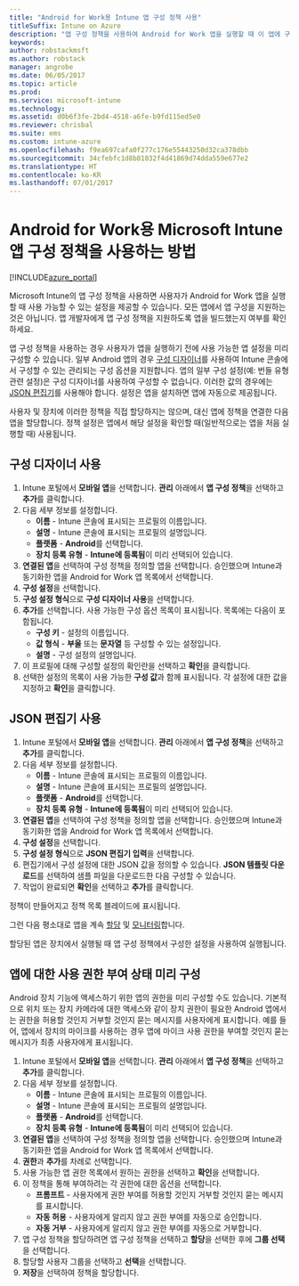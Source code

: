 ```yaml
---
title: "Android for Work용 Intune 앱 구성 정책 사용"
titleSuffix: Intune on Azure
description: "앱 구성 정책을 사용하여 Android for Work 앱을 실행할 때 이 앱에 구성 데이터를 제공하는 방법을 알아봅니다.\""
keywords: 
author: robstackmsft
ms.author: robstack
manager: angrobe
ms.date: 06/05/2017
ms.topic: article
ms.prod: 
ms.service: microsoft-intune
ms.technology: 
ms.assetid: d0b6f3fe-2bd4-4518-a6fe-b9fd115ed5e0
ms.reviewer: chrisbal
ms.suite: ems
ms.custom: intune-azure
ms.openlocfilehash: f9ea697cafa0f277c176e55443250d32ca378dbb
ms.sourcegitcommit: 34cfebfc1d8b81032f4d41869d74dda559e677e2
ms.translationtype: HT
ms.contentlocale: ko-KR
ms.lasthandoff: 07/01/2017
---
```

# <a name="how-to-use-microsoft-intune-app-configuration-policies-for-android-for-work"></a>Android for Work용 Microsoft Intune 앱 구성 정책을 사용하는 방법

[!INCLUDE[azure_portal](./includes/azure_portal.md)]

Microsoft Intune의 앱 구성 정책을 사용하면 사용자가 Android for Work 앱을 실행할 때 사용 가능할 수 있는 설정을 제공할 수 있습니다. 모든 앱에서 앱 구성을 지원하는 것은 아닙니다. 앱 개발자에게 앱 구성 정책을 지원하도록 앱을 빌드했는지 여부를 확인하세요.

앱 구성 정책을 사용하는 경우 사용자가 앱을 실행하기 전에 사용 가능한 앱 설정을 미리 구성할 수 있습니다. 일부 Android 앱의 경우 [구성 디자이너](#use-configuration-designer)를 사용하여 Intune 콘솔에서 구성할 수 있는 관리되는 구성 옵션을 지원합니다. 앱의 일부 구성 설정(예: 번들 유형 관련 설정)은 구성 디자이너를 사용하여 구성할 수 없습니다.  이러한 값의 경우에는 [JSON 편집기](#use-json-editor)를 사용해야 합니다.   설정은 앱을 설치하면 앱에 자동으로 제공됩니다.

사용자 및 장치에 이러한 정책을 직접 할당하지는 않으며, 대신 앱에 정책을 연결한 다음 앱을 할당합니다. 정책 설정은 앱에서 해당 설정을 확인할 때(일반적으로는 앱을 처음 실행할 때) 사용됩니다.

## <a name="use-configuration-designer"></a>구성 디자이너 사용

1. Intune 포털에서 **모바일 앱**을 선택합니다. **관리** 아래에서 **앱 구성 정책**을 선택하고 **추가**를 클릭합니다.
2. 다음 세부 정보를 설정합니다.
    - **이름** - Intune 콘솔에 표시되는 프로필의 이름입니다.
    - **설명** - Intune 콘솔에 표시되는 프로필의 설명입니다.
    - **플랫폼** - **Android**를 선택합니다.
    - **장치 등록 유형** - **Intune에 등록됨**이 미리 선택되어 있습니다.
3. **연결된 앱**을 선택하여 구성 정책을 정의할 앱을 선택합니다.  승인했으며 Intune과 동기화한 앱을 Android for Work 앱 목록에서 선택합니다.
4. **구성 설정**을 선택합니다.
5. **구성 설정 형식**으로 **구성 디자이너 사용**을 선택합니다.
6. **추가**를 선택합니다. 사용 가능한 구성 옵션 목록이 표시됩니다. 목록에는 다음이 포함됩니다.
    - **구성 키** - 설정의 이름입니다.
    - **값 형식** - **부울** 또는 **문자열** 등 구성할 수 있는 설정입니다.
    - **설명** - 구성 설정의 설명입니다.
7. 이 프로필에 대해 구성할 설정의 확인란을 선택하고 **확인**을 클릭합니다.
8. 선택한 설정의 목록이 사용 가능한 **구성 값**과 함께 표시됩니다. 각 설정에 대한 값을 지정하고 **확인**을 클릭합니다.

## <a name="use-json-editor"></a>JSON 편집기 사용

1. Intune 포털에서 **모바일 앱**을 선택합니다. **관리** 아래에서 **앱 구성 정책**을 선택하고 **추가**를 클릭합니다.
2. 다음 세부 정보를 설정합니다.
    - **이름** - Intune 콘솔에 표시되는 프로필의 이름입니다.
    - **설명** - Intune 콘솔에 표시되는 프로필의 설명입니다.
    - **플랫폼** - **Android**를 선택합니다.
    - **장치 등록 유형** - **Intune에 등록됨**이 미리 선택되어 있습니다.
3. **연결된 앱**을 선택하여 구성 정책을 정의할 앱을 선택합니다.  승인했으며 Intune과 동기화한 앱을 Android for Work 앱 목록에서 선택합니다.
5. **구성 설정**을 선택합니다.
6. **구성 설정 형식**으로 **JSON 편집기 입력**을 선택합니다.
7. 편집기에서 구성 설정에 대한 JSON 값을 정의할 수 있습니다. **JSON 템플릿 다운로드**를 선택하여 샘플 파일을 다운로드한 다음 구성할 수 있습니다.
8. 작업이 완료되면 **확인**을 선택하고 **추가**를 클릭합니다.

정책이 만들어지고 정책 목록 블레이드에 표시됩니다.

그런 다음 평소대로 앱을 계속 [할당](apps-deploy.md) 및 [모니터링](apps-monitor.md)합니다.

할당된 앱은 장치에서 실행될 때 앱 구성 정책에서 구성한 설정을 사용하여 실행됩니다.

## <a name="preconfigure-permissions-grant-state-for-apps"></a>앱에 대한 사용 권한 부여 상태 미리 구성

Android 장치 기능에 액세스하기 위한 앱의 권한을 미리 구성할 수도 있습니다. 기본적으로 위치 또는 장치 카메라에 대한 액세스와 같이 장치 권한이 필요한 Android 앱에서는 권한을 허용할 것인지 거부할 것인지 묻는 메시지를 사용자에게 표시합니다. 예를 들어, 앱에서 장치의 마이크를 사용하는 경우 앱에 마이크 사용 권한을 부여할 것인지 묻는 메시지가 최종 사용자에게 표시됩니다.

1. Intune 포털에서 **모바일 앱**을 선택합니다. **관리** 아래에서 **앱 구성 정책**을 선택하고 **추가**를 클릭합니다.
2. 다음 세부 정보를 설정합니다.
    - **이름** - Intune 콘솔에 표시되는 프로필의 이름입니다.
    - **설명** - Intune 콘솔에 표시되는 프로필의 설명입니다.
    - **플랫폼** - **Android**를 선택합니다.
    - **장치 등록 유형** - **Intune에 등록됨**이 미리 선택되어 있습니다.
3. **연결된 앱**을 선택하여 구성 정책을 정의할 앱을 선택합니다.  승인했으며 Intune과 동기화한 앱을 Android for Work 앱 목록에서 선택합니다.
5. **권한**과 **추가**를 차례로 선택합니다.
6. 사용 가능한 앱 권한 목록에서 원하는 권한을 선택하고 **확인**을 선택합니다.
7. 이 정책을 통해 부여하려는 각 권한에 대한 옵션을 선택합니다.
    - **프롬프트** - 사용자에게 권한 부여를 허용할 것인지 거부할 것인지 묻는 메시지를 표시합니다.
    - **자동 허용** - 사용자에게 알리지 않고 권한 부여를 자동으로 승인합니다.
    - **자동 거부** - 사용자에게 알리지 않고 권한 부여를 자동으로 거부합니다.
8. 앱 구성 정책을 할당하려면 앱 구성 정책을 선택하고 **할당**을 선택한 후에 **그룹 선택**을 선택합니다.
9. 할당할 사용자 그룹을 선택하고 **선택**을 선택합니다.
10. **저장**을 선택하여 정책을 할당합니다.
